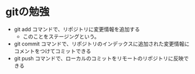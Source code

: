 # gitの勉強
- git add コマンドで、リポジトリに変更情報を追加する
    - このことをステージングという。
- git commit コマンドで、リポジトリのインデックスに追加された変更情報にコメントをつけてコミットできる
- git push コマンドで、ローカルのコミットをリモートのリポジトリに反映できる
